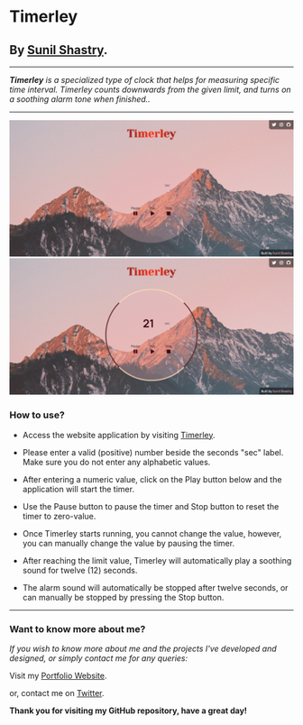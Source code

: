 # Timerley

## By [Sunil Shastry](https://www.sunilshastry.com/ "Sunil Shastry").

---

_**Timerley** is a specialized type of clock that helps for measuring specific time interval. Timerley counts downwards from the given limit, and turns on a soothing alarm tone when finished.._

---

![Timerley](./assets/sxa.png "Timerley")
![Timerley](./assets/sxb.png "Timerley")

### How to use?

- Access the website application by visiting [Timerley](https://timerley.netlify.app/ "Timerley").

- Please enter a valid (positive) number beside the seconds "sec" label. Make sure you do not enter any alphabetic values.

- After entering a numeric value, click on the Play button below and the application will start the timer.

- Use the Pause button to pause the timer and Stop button to reset the timer to zero-value.

- Once Timerley starts running, you cannot change the value, however, you can manually change the value by pausing the timer.

- After reaching the limit value, Timerley will automatically play a soothing sound for twelve (12) seconds.

- The alarm sound will automatically be stopped after twelve seconds, or can manually be stopped by pressing the Stop button.

---

### **Want to know more about me?**

_If you wish to know more about me and the projects I've developed and designed, or simply contact me for any queries:_

Visit my [Portfolio Website](https://www.sunilshastry.com/ "Portfolio").

or, contact me on [Twitter](https://twitter.com/sunillshastry/ "Sunil on Twitter").

**Thank you for visiting my GitHub repository, have a great day!**
